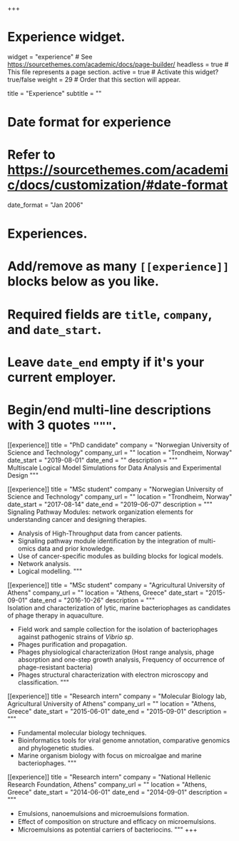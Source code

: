 +++
# Experience widget.
widget = "experience"  # See https://sourcethemes.com/academic/docs/page-builder/
headless = true  # This file represents a page section.
active = true  # Activate this widget? true/false
weight = 29  # Order that this section will appear.

title = "Experience"
subtitle = ""

# Date format for experience
#   Refer to https://sourcethemes.com/academic/docs/customization/#date-format
date_format = "Jan 2006"

# Experiences.
#   Add/remove as many `[[experience]]` blocks below as you like.
#   Required fields are `title`, `company`, and `date_start`.
#   Leave `date_end` empty if it's your current employer.
#   Begin/end multi-line descriptions with 3 quotes `"""`.

[[experience]]
  title = "PhD candidate"
  company = "Norwegian University of Science and Technology"
  company_url = ""
  location = "Trondheim, Norway"
  date_start = "2019-08-01"
  date_end = ""
  description = """   
  Multiscale Logical Model Simulations for Data Analysis and Experimental Design
  """

[[experience]]
  title = "MSc student"
  company = "Norwegian University of Science and Technology"
  company_url = ""
  location = "Trondheim, Norway"
  date_start = "2017-08-14"
  date_end = "2019-06-07"
  description = """   
  Signaling Pathway Modules: network organization elements for understanding cancer and designing therapies.
  
  * Analysis of High-Throughput data from cancer patients.
  * Signaling pathway module identification by the integration of multi-omics data and prior knowledge.
  *	Use of cancer-specific modules as building blocks for logical models.
  * Network analysis.
  * Logical modelling.
  """

[[experience]]
  title = "MSc student"
  company = "Agricultural University of Athens"
  company_url = ""
  location = "Athens, Greece"
  date_start = "2015-09-01"
  date_end = "2016-10-26"
  description = """   
  Isolation and characterization of lytic, marine bacteriophages as  candidates of phage therapy in aquaculture.
  
  * Field work and sample collection for the isolation of bacteriophages against pathogenic strains of _Vibrio sp_.
  * Phages purification and propagation.
  * Phages physiological characterization (Host range analysis, phage absorption and one-step growth analysis, Frequency of occurrence of phage-resistant bacteria)
  * Phages structural characterization with electron microscopy and classification.
  """

[[experience]]
  title = "Research intern"
  company = "Molecular Biology lab, Agricultural University of Athens"
  company_url = ""
  location = "Athens, Greece"
  date_start = "2015-06-01"
  date_end = "2015-09-01"
  description = """     
  * Fundamental molecular biology techniques.
  * Bioinformatics tools for viral genome annotation, comparative genomics and phylogenetic studies.
  * Marine organism biology with focus on microalgae and marine bacteriophages.
  """
  
 [[experience]]
  title = "Research intern"
  company = "National Hellenic Research Foundation, Athens"
  company_url = ""
  location = "Athens, Greece"
  date_start = "2014-06-01"
  date_end = "2014-09-01"
  description = """     
  * Emulsions, nanoemulsions and microemulsions formation.
  * Effect of composition on structure and efﬁcacy on microemulsions.
  * Microemulsions as potential carriers of bacteriocins.
  """
+++
